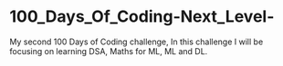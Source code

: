 # 100_Days_Of_Coding-Next_Level-
My second 100 Days of Coding challenge, In this challenge I will be focusing on learning DSA, Maths for ML, ML and DL.
